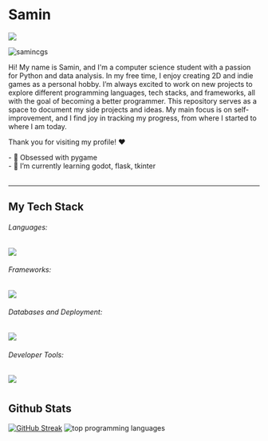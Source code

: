 <div>
  
<h1 align="center&color=5d76cb">Samin</h1>
<a href="https://git.io/typing-svg"><img src="https://readme-typing-svg.demolab.com?font=Nunito+One&size=28&duration=750&pause=1000&color=FF225F&background=F346F200&vCenter=true&width=600&height=40&lines=Python+Addict;Pygame+Lover;Knowledge+Seeker;Hard+Worker;" /></a>
<p align="left"> <img src="https://komarev.com/ghpvc/?username=samincgs&label=Profile%20views&color=0e75b6&style=flat" alt="samincgs" /> </p>
<p align="left"> 
    Hi! My name is Samin, and I'm a computer science student with a passion for Python and data analysis. In my free time, I enjoy creating 2D and indie games as a personal hobby. I’m always excited to work on new projects to explore different programming languages, tech stacks, and frameworks, all with the goal of becoming a better programmer. This repository serves as a space to document my side projects and ideas. My main focus is on self-improvement, and I find joy in tracking my progress, from where I started to where I am today.

Thank you for visiting my profile! ❤️

</p>
- 🐼 Obsessed with pygame <br/>
- 🌱 I’m currently learning godot, flask, tkinter
<br/>
<br/>

  ---

  ## My Tech Stack

  <div>
    <h6>Languages: </h6>
    <!------------ Languages ----------------->
    <p >
      <a href="https://skillicons.dev">
        <img src="https://skillicons.dev/icons?i=py,js,ts,nodejs,html,css,c,java,lua" />
      </a>
    </p>
    <h6>Frameworks: </h6>
    <!---------------------- Frameworks ---------------------->
    <p >
      <a href="https://skillicons.dev">
        <img src="https://skillicons.dev/icons?i=flask,react,nextjs,vue,express,tailwind,bootstrap,django,sklearn,selenium,godot" />
      </a>
    </p>
    <h6>Databases and Deployment: </h6>
    <!---------------------- Database & Deployment ---------------------->
    <p >
      <a href="https://skillicons.dev">
        <img src="https://skillicons.dev/icons?i=mongodb,mysql,postgres,sqlite,prisma,supabase,vercel,netlify,heroku" />
      </a>
    </p>
    <h6>Developer Tools: </h6>
    <!---------------------- Development Tools ---------------------->
    <p >
      <a href="https://skillicons.dev">
        <img src="https://skillicons.dev/icons?i=vscode,eclipse,git,github,postman,linux,anaconda,figma,discord,linkedin" />
      </a>
    </p>
  </div>

#

## Github Stats
<div >
   <a href="https://git.io/streak-stats"><img src="https://streak-stats.demolab.com?user=samincgs&theme=dracula&hide_border=true" alt="GitHub Streak" /></a>
   <img
  alt="top programming languages"
  src="https://denvercoder1-github-readme-stats.vercel.app/api/top-langs/?username=samincgs&langs_count=8&layout=compact&theme=dracula&hide_border=true&bg_color=282a36&title_color=FF6E96&icon_color=FF6E96&text_color=F3F3ED&hide=Jupyter%20Notebook,Roff" />

</div>
</div>
